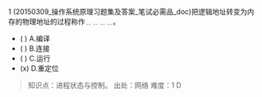 1
(20150309_操作系统原理习题集及答案_笔试必需品_doc)把逻辑地址转变为内存的物理地址的过程称作﹎﹎﹎﹎。
- ( ) A.编译 
- ( ) B.连接 
- ( ) C.运行 
- (x) D.重定位

> 知识点：进程状态与控制。
> 出处：网络
> 难度：1
> D
